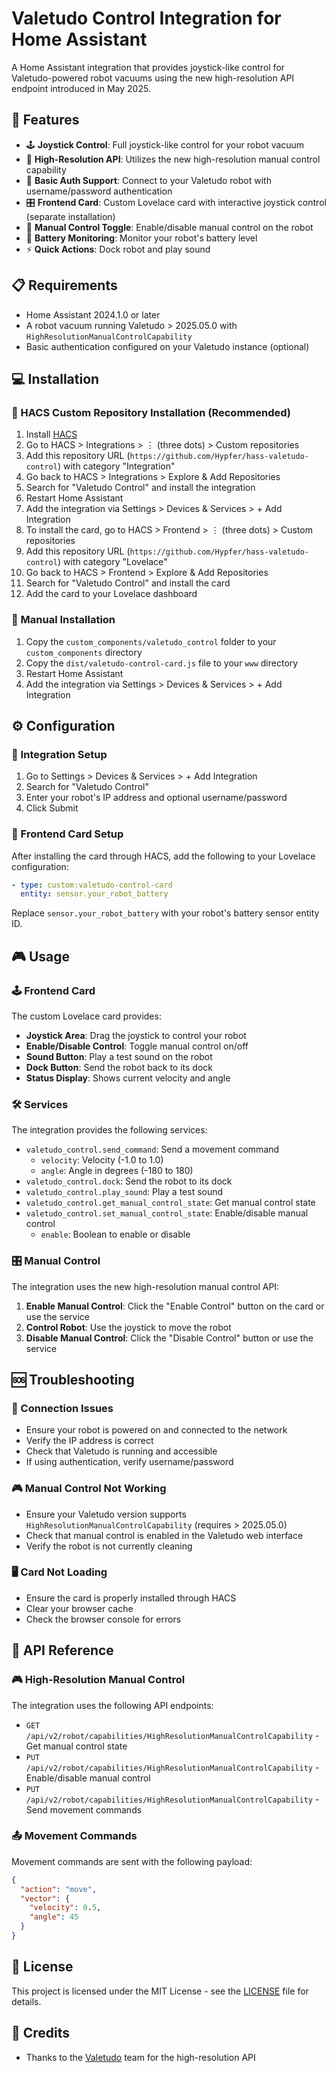 # Valetudo Control Integration for Home Assistant

A Home Assistant integration that provides joystick-like control for Valetudo-powered robot vacuums using the new high-resolution API endpoint introduced in May 2025.

## 🌟 Features

- 🕹️ **Joystick Control**: Full joystick-like control for your robot vacuum
- 🚀 **High-Resolution API**: Utilizes the new high-resolution manual control capability
- 🔐 **Basic Auth Support**: Connect to your Valetudo robot with username/password authentication
- 🎛️ **Frontend Card**: Custom Lovelace card with interactive joystick control (separate installation)
- 🔄 **Manual Control Toggle**: Enable/disable manual control on the robot
- 🔋 **Battery Monitoring**: Monitor your robot's battery level
- ⚡ **Quick Actions**: Dock robot and play sound

## 📋 Requirements

- Home Assistant 2024.1.0 or later
- A robot vacuum running Valetudo > 2025.05.0 with `HighResolutionManualControlCapability`
- Basic authentication configured on your Valetudo instance (optional)

## 💻 Installation

### 🧩 HACS Custom Repository Installation (Recommended)

1. Install [HACS](https://hacs.xyz/docs/installation/prerequisites)
2. Go to HACS > Integrations > ⋮ (three dots) > Custom repositories
3. Add this repository URL (`https://github.com/Hypfer/hass-valetudo-control`) with category "Integration"
4. Go back to HACS > Integrations > Explore & Add Repositories
5. Search for "Valetudo Control" and install the integration
6. Restart Home Assistant
7. Add the integration via Settings > Devices & Services > + Add Integration
8. To install the card, go to HACS > Frontend > ⋮ (three dots) > Custom repositories
9. Add this repository URL (`https://github.com/Hypfer/hass-valetudo-control`) with category "Lovelace"
10. Go back to HACS > Frontend > Explore & Add Repositories
11. Search for "Valetudo Control" and install the card
12. Add the card to your Lovelace dashboard

### 🔧 Manual Installation

1. Copy the `custom_components/valetudo_control` folder to your `custom_components` directory
2. Copy the `dist/valetudo-control-card.js` file to your `www` directory
3. Restart Home Assistant
4. Add the integration via Settings > Devices & Services > + Add Integration

## ⚙️ Configuration

### 🤖 Integration Setup

1. Go to Settings > Devices & Services > + Add Integration
2. Search for "Valetudo Control"
3. Enter your robot's IP address and optional username/password
4. Click Submit

### 🎴 Frontend Card Setup

After installing the card through HACS, add the following to your Lovelace configuration:

```yaml
- type: custom:valetudo-control-card
  entity: sensor.your_robot_battery
```

Replace `sensor.your_robot_battery` with your robot's battery sensor entity ID.

## 🎮 Usage

### 🕹️ Frontend Card

The custom Lovelace card provides:

- **Joystick Area**: Drag the joystick to control your robot
- **Enable/Disable Control**: Toggle manual control on/off
- **Sound Button**: Play a test sound on the robot
- **Dock Button**: Send the robot back to its dock
- **Status Display**: Shows current velocity and angle

### 🛠️ Services

The integration provides the following services:

- `valetudo_control.send_command`: Send a movement command
  - `velocity`: Velocity (-1.0 to 1.0)
  - `angle`: Angle in degrees (-180 to 180)
- `valetudo_control.dock`: Send the robot to its dock
- `valetudo_control.play_sound`: Play a test sound
- `valetudo_control.get_manual_control_state`: Get manual control state
- `valetudo_control.set_manual_control_state`: Enable/disable manual control
  - `enable`: Boolean to enable or disable

### 🎛️ Manual Control

The integration uses the new high-resolution manual control API:

1. **Enable Manual Control**: Click the "Enable Control" button on the card or use the service
2. **Control Robot**: Use the joystick to move the robot
3. **Disable Manual Control**: Click the "Disable Control" button or use the service

## 🆘 Troubleshooting

### 🔌 Connection Issues

- Ensure your robot is powered on and connected to the network
- Verify the IP address is correct
- Check that Valetudo is running and accessible
- If using authentication, verify username/password

### 🎮 Manual Control Not Working

- Ensure your Valetudo version supports `HighResolutionManualControlCapability` (requires > 2025.05.0)
- Check that manual control is enabled in the Valetudo web interface
- Verify the robot is not currently cleaning

### 🖥️ Card Not Loading

- Ensure the card is properly installed through HACS
- Clear your browser cache
- Check the browser console for errors

## 📡 API Reference

### 🎮 High-Resolution Manual Control

The integration uses the following API endpoints:

- `GET /api/v2/robot/capabilities/HighResolutionManualControlCapability` - Get manual control state
- `PUT /api/v2/robot/capabilities/HighResolutionManualControlCapability` - Enable/disable manual control
- `PUT /api/v2/robot/capabilities/HighResolutionManualControlCapability` - Send movement commands

### 📤 Movement Commands

Movement commands are sent with the following payload:

```json
{
  "action": "move",
  "vector": {
    "velocity": 0.5,
    "angle": 45
  }
}
```

## 📄 License

This project is licensed under the MIT License - see the [LICENSE](LICENSE) file for details.

## 🙏 Credits

- Thanks to the [Valetudo](https://github.com/Hypfer/Valetudo) team for the high-resolution API
